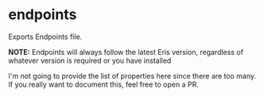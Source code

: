 
# endpoints
Exports Endpoints file.

**NOTE:** Endpoints will always follow the latest Eris version, regardless of whatever version is required or you have installed

I'm not going to provide the list of properties here since there are too many. If you really want to document this, feel free to open a PR.